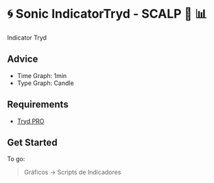 # :cyclone: Sonic IndicatorTryd - SCALP :runner: :bar_chart:
Indicator Tryd

## Advice
- Time Graph: 1min
- Type Graph: Candle

## Requirements
- [Tryd PRO](https://www.tryd.com.br/)

## Get Started

To go:
> Gráficos -> Scripts de Indicadores
